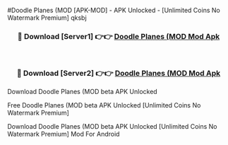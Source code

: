 #Doodle Planes (MOD [APK-MOD] - APK Unlocked - [Unlimited Coins No Watermark Premium] qksbj



<div align="center">

<h3>🔴 Download [Server1] 👉👉 <a href="https://momento.my/?title=Doodle_Planes_(MOD">Doodle Planes (MOD Mod Apk</a></h3><br>

<h3>🔴 Download [Server2] 👉👉 <a href="https://momento.my/?title=Doodle_Planes_(MOD">Doodle Planes (MOD Mod Apk</a></h3>
</div>



Download Doodle Planes (MOD beta APK Unlocked

Free Doodle Planes (MOD beta APK Unlocked [Unlimited Coins No Watermark Premium]

Download Doodle Planes (MOD beta APK Unlocked [Unlimited Coins No Watermark Premium] Mod For Android
